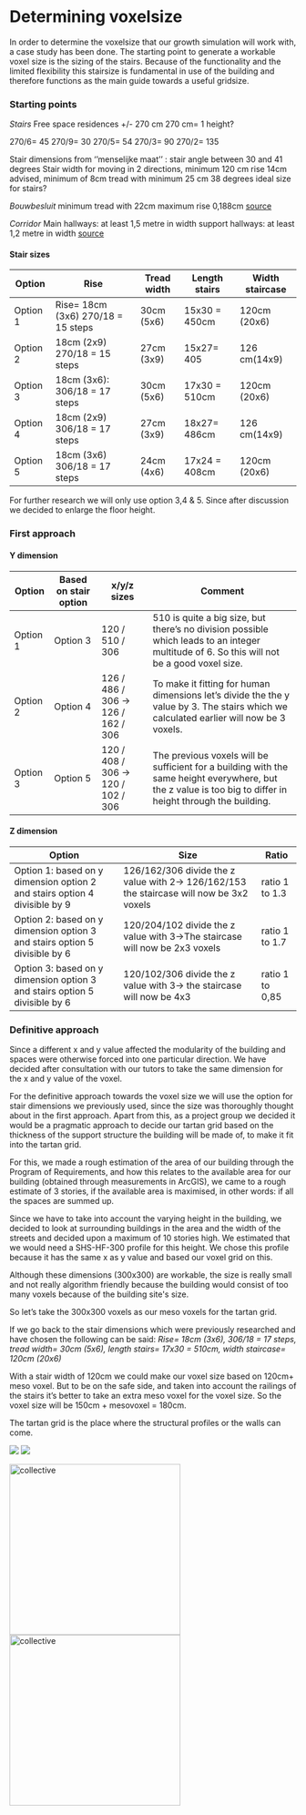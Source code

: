 # Determining voxelsize

In order to determine the voxelsize that our growth simulation will work with, a case study has been done. The starting point to generate a workable voxel size is the sizing of the stairs. Because of the functionality and the limited flexibility this stairsize is fundamental in use of the building and therefore functions as the main guide towards a useful gridsize.

### Starting points
*Stairs*
Free space residences +/- 270 cm 
270 cm= 1 height?

270/6= 45
270/9= 30
270/5= 54
270/3= 90
270/2= 135

Stair dimensions from ‘’menselijke maat’’ :
stair angle between 30 and 41 degrees
Stair width for moving in 2 directions, minimum 120 cm 
rise 14cm advised, minimum of 8cm 
tread with  minimum 25 cm 
38 degrees ideal size for stairs?

*Bouwbesluit* 
minimum tread with 22cm 
maximum rise 0,188cm 
[source](https://www.bouwbesluitonline.nl/docs/wet/bb2012/hfd2/afd2-5/par2-5-1/art2-33)

*Corridor*
Main hallways: at least 1,5 metre in width 
support hallways: at least 1,2 metre in width 
[source](https://rijksoverheid.bouwbesluit.com/Inhoud/docs/wet/bb2012/hfd4/afd4-4/art4-23)

#### Stair sizes 

Option | Rise | Tread width| Length stairs| Width staircase
---------|----------|---------|---------|---------
 Option 1| Rise= 18cm (3x6) 270/18 = 15 steps | 30cm (5x6)| 15x30 = 450cm| 120cm (20x6)
 Option 2 | 18cm (2x9) 270/18 = 15 steps | 27cm (3x9)| 15x27= 405| 126 cm(14x9) 
 Option 3| 18cm (3x6): 306/18 = 17 steps | 30cm (5x6)| 17x30 = 510cm| 120cm (20x6)
 Option 4| 18cm (2x9) 306/18 = 17 steps | 27cm (3x9)| 18x27= 486cm| 126 cm(14x9) 
 Option 5| 18cm (3x6) 306/18 = 17 steps | 24cm (4x6)| 17x24 = 408cm| 120cm (20x6)

For further research we will only use option 3,4 & 5. Since after discussion we decided to enlarge the floor height.

### First approach
#### Y dimension
Option | Based on stair option | x/y/z sizes| Comment
---------|----------|---------|---------
 Option 1| Option 3  | 120 / 510 / 306 | 510 is quite a big size, but there’s no division possible which leads to an integer multitude of 6. So this will not be a good voxel size. 
 Option 2 | Option 4 | 126 / 486 / 306 -> 126 / 162 / 306 | To make it fitting for human dimensions let’s divide the the y value by 3. The stairs which we calculated earlier will now be 3 voxels. 
 Option 3| Option 5 | 120 / 408 / 306 -> 120 / 102 / 306| The previous voxels will be sufficient for a building with the same height everywhere, but the z value is too big to differ in height through the building.


#### Z dimension
Option | Size | Ratio
---------|----------|---------
 Option 1: based on y dimension option 2 and stairs option 4 divisible by 9| 126/162/306 divide the z value with 2-> 126/162/153 the staircase will now be 3x2 voxels | ratio 1 to 1.3
 Option 2: based on y dimension option 3 and stairs option 5 divisible by 6 | 120/204/102 divide the z value with 3->The staircase will now be 2x3 voxels | ratio 1 to 1.7
 Option 3: based on y dimension option 3 and stairs option 5 divisible by 6| 120/102/306 divide the z value with 3-> the staircase will now be 4x3  | ratio 1 to 0,85


### Definitive approach
Since a different x and y value affected the modularity of the building and spaces were otherwise forced into one particular direction. We have decided after consultation with our tutors to take the same dimension for the x and y value of the voxel.

For the definitive approach towards the voxel size we will use the option for stair dimensions we previously used, since the size was thoroughly thought about in the first approach. Apart from this, as a project group we decided it would be a pragmatic approach to decide our tartan grid based on the thickness of the support structure the building will be made of, to make it fit into the tartan grid.

For this, we made a rough estimation of the area of our building through the Program of Requirements, and how this relates to the available area for our building (obtained through measurements in ArcGIS), we came to a rough estimate of 3 stories, if the available area is maximised, in other words: if all the spaces are summed up. 

Since we have to take into account the varying height in the building, we decided to look at surrounding buildings in the area and the width of the streets and decided upon a maximum of 10 stories high. We estimated that we would need a SHS-HF-300 profile for this height. We chose this profile because it has the same x as y value and based our voxel grid on this. 

Although these dimensions (300x300) are workable, the size is really small and not really algorithm friendly because the building would consist of too many voxels because of the building site's size. 

So let’s take the 300x300 voxels as our meso voxels for the tartan grid. 

If we go back to the stair dimensions which were previously researched and have chosen the following can be said: 
*Rise= 18cm (3x6), 306/18 = 17 steps, tread width= 30cm (5x6), length stairs= 17x30 = 510cm, width staircase= 120cm (20x6)* 

With a stair width of 120cm we could make our voxel size based on 120cm+ meso voxel. But to be on the safe side, and taken into account the railings of the stairs it’s better to take an extra meso voxel for the voxel size. So the voxel size will be 150cm + mesovoxel = 180cm. 

The tartan grid is the place where the structural profiles or the walls can come. 

<img src="https://cdn.discordapp.com/attachments/775754717346791494/782968691113197588/voxel_with_dimensions.jpg">

<img src="https://cdn.discordapp.com/attachments/775754717346791494/782968683973705728/3d_representation_of_grid.jpg">

<img src="https://cdn.discordapp.com/attachments/775754717346791494/803200924239659048/TRAP_2.jpg" alt="collective" style="width:300px;"> <img src="https://media.discordapp.net/attachments/775754717346791494/803196044015304734/trap.jpg?width=765&height=541" alt="collective" style="width:300px;"> 
